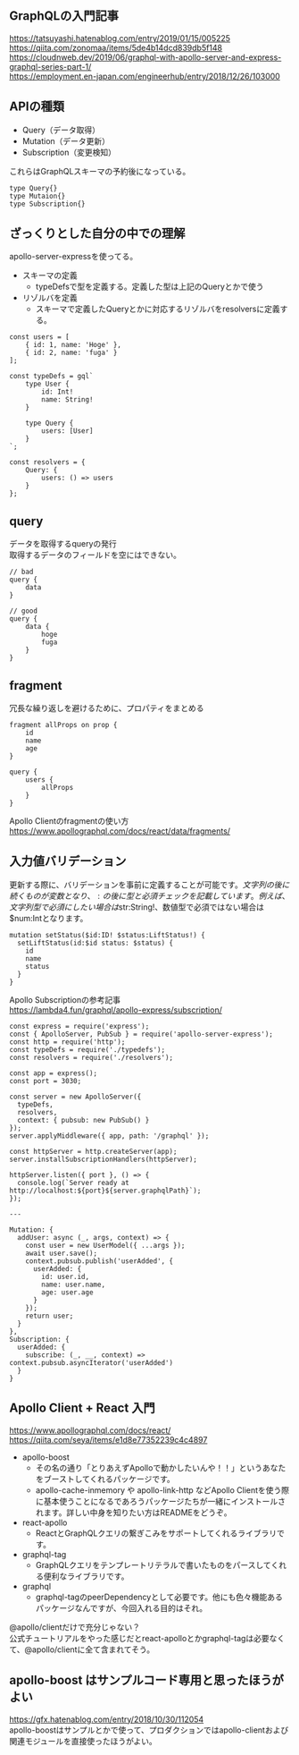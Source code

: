 ## GraphQLの入門記事
https://tatsuyashi.hatenablog.com/entry/2019/01/15/005225  
https://qiita.com/zonomaa/items/5de4b14dcd839db5f148  
https://cloudnweb.dev/2019/06/graphql-with-apollo-server-and-express-graphql-series-part-1/  
https://employment.en-japan.com/engineerhub/entry/2018/12/26/103000  

## APIの種類

- Query（データ取得）
- Mutation（データ更新）
- Subscription（変更検知）

これらはGraphQLスキーマの予約後になっている。  
```
type Query{}
type Mutaion{}
type Subscription{}
```

## ざっくりとした自分の中での理解
apollo-server-expressを使ってる。  

- スキーマの定義
	- typeDefsで型を定義する。定義した型は上記のQueryとかで使う
- リゾルバを定義
	- スキーマで定義したQueryとかに対応するリゾルバをresolversに定義する。

```
const users = [
	{ id: 1, name: 'Hoge' },
	{ id: 2, name: 'fuga' }
];

const typeDefs = gql`
	type User {
		id: Int!
		name: String!
	}
	
	type Query {
		users: [User]
	}
`;

const resolvers = {
	Query: {
		users: () => users
	}
};
```

## query
データを取得するqueryの発行  
取得するデータのフィールドを空にはできない。  
```
// bad
query {
	data
}

// good
query {
	data {
		hoge
		fuga
	}
}
```

## fragment
冗長な繰り返しを避けるために、プロパティをまとめる  
```
fragment allProps on prop {
	id
	name
	age
}

query {
	users {
		allProps
	}
}
```
Apollo Clientのfragmentの使い方  
https://www.apollographql.com/docs/react/data/fragments/  

## 入力値バリデーション
更新する際に、バリデーションを事前に定義することが可能です。$文字列の後に続くものが変数となり、:の後に型と必須チェックを記載しています。  
例えば、文字列型で必須にしたい場合は$str:String!、数値型で必須ではない場合は$num:Intとなります。  
```
mutation setStatus($id:ID! $status:LiftStatus!) {
  setLiftStatus(id:$id status: $status) {
    id
    name
    status
  }
}
```

Apollo Subscriptionの参考記事  
https://lambda4.fun/graphql/apollo-express/subscription/  
```
const express = require('express');
const { ApolloServer, PubSub } = require('apollo-server-express');
const http = require('http');
const typeDefs = require('./typedefs');
const resolvers = require('./resolvers');

const app = express();
const port = 3030;

const server = new ApolloServer({
  typeDefs,
  resolvers,
  context: { pubsub: new PubSub() }
});
server.applyMiddleware({ app, path: '/graphql' });

const httpServer = http.createServer(app);
server.installSubscriptionHandlers(httpServer);

httpServer.listen({ port }, () => {
  console.log(`Server ready at http://localhost:${port}${server.graphqlPath}`);
});

---

Mutation: {
  addUser: async (_, args, context) => {
    const user = new UserModel({ ...args });
    await user.save();
    context.pubsub.publish('userAdded', {
      userAdded: {
        id: user.id,
        name: user.name,
        age: user.age
      }
    });
    return user;
  }
},
Subscription: {
  userAdded: {
    subscribe: (_, __, context) => context.pubsub.asyncIterator('userAdded')
  }
}
```

## Apollo Client + React 入門
https://www.apollographql.com/docs/react/  
https://qiita.com/seya/items/e1d8e77352239c4c4897  

- apollo-boost
	- その名の通り「とりあえずApolloで動かしたいんや！！」というあなたをブーストしてくれるパッケージです。
	- apollo-cache-inmemory や apollo-link-http などApollo Clientを使う際に基本使うことになるであろうパッケージたちが一緒にインストールされます。詳しい中身を知りたい方はREADMEをどうぞ。
- react-apollo
	- ReactとGraphQLクエリの繋ぎこみをサポートしてくれるライブラリです。
- graphql-tag
	- GraphQLクエリをテンプレートリテラルで書いたものをパースしてくれる便利なライブラリです。
- graphql
	- graphql-tagのpeerDependencyとして必要です。他にも色々機能あるパッケージなんですが、今回入れる目的はそれ。

@apollo/clientだけで充分じゃない？  
公式チュートリアルをやった感じだとreact-apolloとかgraphql-tagは必要なくて、@apollo/clientに全て含まれてそう。

## apollo-boost はサンプルコード専用と思ったほうがよい
https://gfx.hatenablog.com/entry/2018/10/30/112054  
apollo-boostはサンプルとかで使って、プロダクションではapollo-clientおよび関連モジュールを直接使ったほうがよい。  